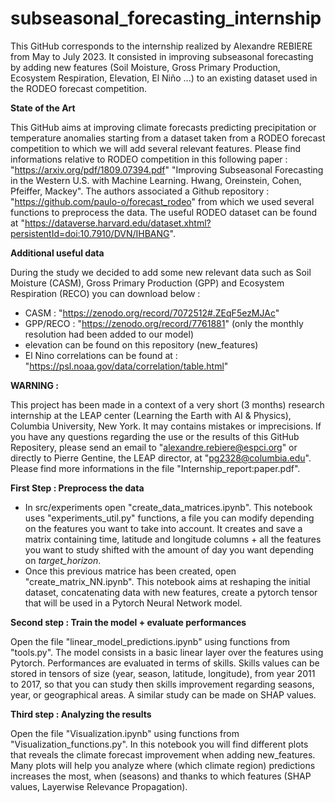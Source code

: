 # subseasonal_forecasting_internship
This GitHub corresponds to the internship realized by Alexandre REBIERE from May to July 2023. It consisted in improving subseasonal forecasting by adding new features (Soil Moisture, Gross Primary Production, Ecosystem Respiration, Elevation, El Niño ...) to an existing dataset used in the RODEO forecast competition.

**State of the Art**

This GitHub aims at improving climate forecasts predicting precipitation or temperature anomalies starting from a dataset taken from a RODEO forecast competition to which we will add several relevant features. Please find informations relative to RODEO competition in this following paper : "https://arxiv.org/pdf/1809.07394.pdf" "Improving Subseasonal Forecasting in the Western U.S. with Machine Learning. Hwang, Oreinstein, Cohen, Pfeiffer, Mackey". The authors associated a Github repository : "https://github.com/paulo-o/forecast_rodeo" from which we used several functions to preprocess the data. The useful RODEO dataset can be found at "https://dataverse.harvard.edu/dataset.xhtml?persistentId=doi:10.7910/DVN/IHBANG".

**Additional useful data**

During the study we decided to add some new relevant data such as Soil Moisture (CASM), Gross Primary Production (GPP) and Ecosystem Respiration (RECO) you can download below : 
- CASM : "https://zenodo.org/record/7072512#.ZEqF5ezMJAc"
- GPP/RECO : "https://zenodo.org/record/7761881" (only the monthly resolution had been added to our model)
- elevation can be found on this repository (new_features)
- El Nino correlations can be found at : "https://psl.noaa.gov/data/correlation/table.html"

**WARNING :**

This project has been made in a context of a very short (3 months) research internship at the LEAP center (Learning the Earth with AI & Physics), Columbia University, New York. It may contains mistakes or imprecisions. If you have any questions regarding the use or the results of this GitHub Repositery, please send an email to "alexandre.rebiere@espci.org" or directly to Pierre Gentine, the LEAP director, at "pg2328@columbia.edu". Please find more informations in the file "Internship_report:paper.pdf".

**First Step : Preprocess the data**

- In src/experiments open "create_data_matrices.ipynb". This notebook uses "experiments_util.py" functions, a file you can modify depending on the features you want to take into account. It creates and save a matrix containing time, latitude and longitude columns + all the features you want to study shifted with the amount of day you want depending on *target_horizon*.
- Once this previous matrice has been created, open "create_matrix_NN.ipynb". This notebook aims at reshaping the initial dataset, concatenating data with new features, create a pytorch tensor that will be used in a Pytorch Neural Network model.

**Second step : Train the model + evaluate performances**

Open the file "linear_model_predictions.ipynb" using functions from "tools.py". The model consists in a basic linear layer over the features using Pytorch. Performances are evaluated in terms of skills. Skills values can be stored in tensors of size (year, season, latitude, longitude), from year 2011 to 2017, so that you can study then skills improvement regarding seasons, year, or geographical areas. A similar study can be made on SHAP values.

**Third step : Analyzing the results**

Open the file "Visualization.ipynb" using functions from "Visualization_functions.py". In this notebook you will find different plots that reveals the climate forecast improvement when adding new_features. Many plots will help you analyze where (which climate region) predictions increases the most, when (seasons) and thanks to which features (SHAP values, Layerwise Relevance Propagation).
